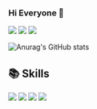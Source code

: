 ### Hi Everyone 👋

<a href="https://velog.io/@ohchanju3/posts" target="_blank"><img src="https://img.shields.io/badge/Velog-EFEEEE?style=for-the-badge&logo=Velog&logoColor=20C997"/></a>
<a href="[https://velog.io/@ohchanju3/posts](https://ohchanju-portfolio.notion.site/5bbfa69a3be14df289896b9fdd96842b?pvs=4)" target="_blank"><img src="https://img.shields.io/badge/Portfolio-black?style=for-the-badge&logo=Notion&logoColor=white"/></a>
<a href="mailto:ohchanju3@naver.com"><img src="https://img.shields.io/badge/ohchanju3@naver.com-FFFED7?style=for-the-badge&logo=Gmail&logoColor=black"/></a>

![Anurag's GitHub stats](https://github-readme-stats.vercel.app/api?username=coldweek3&show_icons=true&theme=shadow_blue)

## 📚 Skills
<div>
    <div>
        <img src="https://img.shields.io/badge/html5-E34F26?style=flat-square&logo=html5&logoColor=white"> 
        <img src="https://img.shields.io/badge/css-1572B6?style=flat-square&logo=css3&logoColor=white"> 
        <img src="https://img.shields.io/badge/javascript-F7DF1E?style=flat-square&logo=javascript&logoColor=black"> 
        <img src="https://img.shields.io/badge/react-61DAFB?style=flat-square&logo=React&logoColor=white">
    </div>

</div>


<!--
**coldweek3/coldweek3** is a ✨ _special_ ✨ repository because its `README.md` (this file) appears on your GitHub profile.

Here are some ideas to get you started:

- 🔭 I’m currently working on ...
- 🌱 I’m currently learning ...
- 👯 I’m looking to collaborate on ...
- 🤔 I’m looking for help with ...
- 💬 Ask me about ...
- 📫 How to reach me: ...
- 😄 Pronouns: ...
- ⚡ Fun fact: ...
-->
